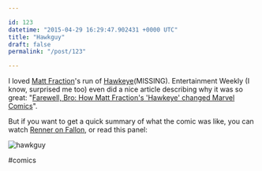 ```yaml
---

id: 123
datetime: "2015-04-29 16:29:47.902431 +0000 UTC"
title: "Hawkguy"
draft: false
permalink: "/post/123"

---
```


I loved [Matt Fraction](https://en.wikipedia.org/wiki/Matt_Fraction)'s run of [Hawkeye](https://en.wikipedia.org/wiki/Hawkeye_%!c(MISSING)omics%!)(MISSING). Entertainment Weekly (I know, surprised me too) even did a nice article describing why it was so great: "[Farewell, Bro: How Matt Fraction's 'Hawkeye' changed Marvel Comics](http://www.ew.com/article/2015/03/02/farewell-bro-how-matt-fractions-hawkeye-changed-marvel-comics)".

But if you want to get a quick summary of what the comic was like, you can watch [Renner on Fallon](https://www.youtube.com/watch?v=aQ27iS1mkuo), or read this panel:

![hawkguy](https://s3.amazonaws.com/f.cl.ly/items/1f3d1y0X3Q0j2G2G0y3D/Hawkguy.jpg)

#comics
